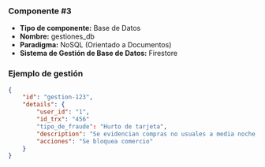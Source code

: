 ### Componente #3

* **Tipo de componente:** Base de Datos
* **Nombre:** gestiones_db
* **Paradigma:** NoSQL (Orientado a Documentos)
* **Sistema de Gestión de Base de Datos:** Firestore


### Ejemplo de gestión

```json
{
    "id": "gestion-123",
    "details": {
        "user_id": "1",
        "id_trx": "456"
        "tipo_de_fraude": "Hurto de tarjeta",
        "description": "Se evidencian compras no usuales a media noche, otros clientes también presentan fraude en el mismo comercio",
        "acciones": "Se bloquea comercio"
    }
}
```
